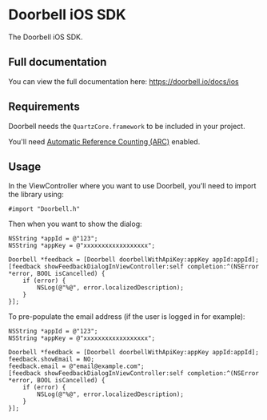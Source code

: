 # Doorbell iOS SDK

The Doorbell iOS SDK.

## Full documentation

You can view the full documentation here: https://doorbell.io/docs/ios

## Requirements

Doorbell needs the ```QuartzCore.framework``` to be included in your project.

You'll need [Automatic Reference Counting (ARC)](http://en.wikipedia.org/wiki/Automatic_Reference_Counting) enabled.

## Usage

In the ViewController where you want to use Doorbell, you'll need to import the library using:

```objc
#import "Doorbell.h"
```

Then when you want to show the dialog:

```objc
NSString *appId = @"123";
NSString *appKey = @"xxxxxxxxxxxxxxxxxx";

Doorbell *feedback = [Doorbell doorbellWithApiKey:appKey appId:appId];
[feedback showFeedbackDialogInViewController:self completion:^(NSError *error, BOOL isCancelled) {
    if (error) {
        NSLog(@"%@", error.localizedDescription);
    }
}];
```

To pre-populate the email address (if the user is logged in for example):

```objc
NSString *appId = @"123";
NSString *appKey = @"xxxxxxxxxxxxxxxxxx";

Doorbell *feedback = [Doorbell doorbellWithApiKey:appKey appId:appId];
feedback.showEmail = NO;
feedback.email = @"email@example.com";
[feedback showFeedbackDialogInViewController:self completion:^(NSError *error, BOOL isCancelled) {
    if (error) {
        NSLog(@"%@", error.localizedDescription);
    }
}];
```
